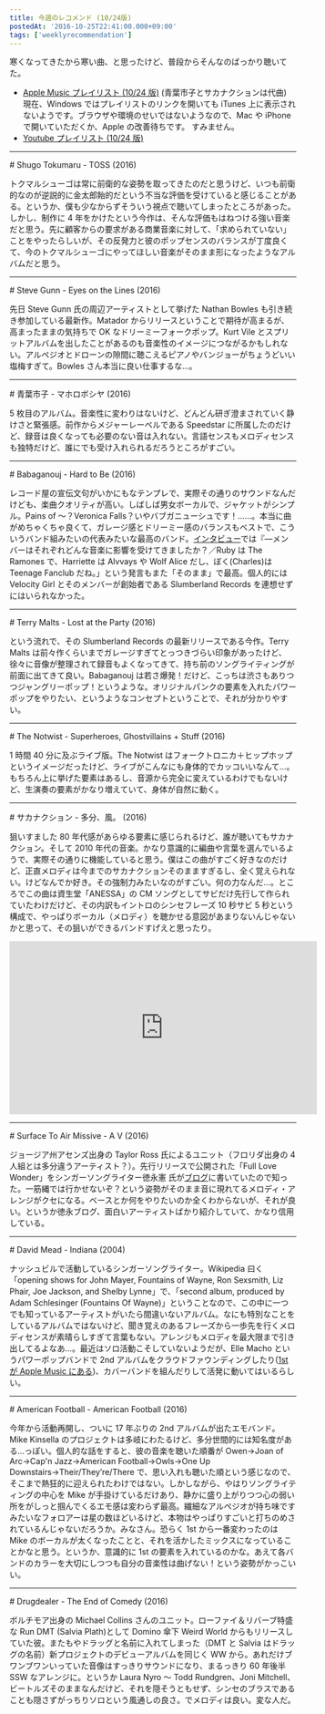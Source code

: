 ```yaml
---
title: 今週のレコメンド (10/24版)
postedAt: '2016-10-25T22:41:00.000+09:00'
tags: ['weeklyrecommendation']
---
```


寒くなってきたから寒い曲、と思ったけど、普段からそんなのばっかり聴いてた。

- [Apple Music プレイリスト (10/24 版)](https://itunes.apple.com/jp/playlist/jin-zhounorekomendo-10-24ban/idpl.1afd6f1b0bc74feba0786e96bb473ebf) (青葉市子とサカナクションは代曲)  
  現在、Windows ではプレイリストのリンクを開いても iTunes 上に表示されないようです。ブラウザや環境のせいではないようなので、Mac や iPhone で開いていただくか、Apple の改善待ちです。 すみません。[ ](https://itunes.apple.com/jp/playlist/jin-zhounorekomendo-10-24ban/idpl.1afd6f1b0bc74feba0786e96bb473ebf)
- [Youtube プレイリスト (10/24 版)](https://www.youtube.com/playlist?list=PLegnWsUgQaycjynjjVTJaXokEEprAVH5i)

---

\# Shugo Tokumaru - TOSS (2016)

トクマルシューゴは常に前衛的な姿勢を取ってきたのだと思うけど、いつも前衛的なのが逆説的に金太郎飴的だという不当な評価を受けていると感じることがある。というか、僕も少なからずそういう視点で聴いてしまったところがあった。しかし、制作に 4 年をかけたという今作は、そんな評価もはねつける強い音楽だと思う。先に顧客からの要求がある商業音楽に対して、「求められていない」ことをやったらしいが、その反発力と彼のポップセンスのバランスが丁度良くて、今のトクマルシューゴにやってほしい音楽がそのまま形になったようなアルバムだと思う。

---

\# Steve Gunn - Eyes on the Lines (2016)

先日 Steve Gunn 氏の周辺アーティストとして挙げた Nathan Bowles も引き続き参加している最新作。Matador からリリースということで期待が高まるが、高まったままの気持ちで OK なドリーミーフォークポップ。Kurt Vile とスプリットアルバムを出したことがあるのも音楽性のイメージにつながるかもしれない。アルペジオとドローンの隙間に聴こえるピアノやバンジョーがちょうどいい塩梅すぎて。Bowles さん本当に良い仕事するな…。

---

\# 青葉市子 - マホロボシヤ (2016)

5 枚目のアルバム。音楽性に変わりはないけど、どんどん研ぎ澄まされていく静けさと緊張感。前作からメジャーレーベルである Speedstar に所属したのだけど、録音は良くなっても必要のない音は入れない。言語センスもメロディセンスも独特だけど、誰にでも受け入れられるだろうところがすごい。

---

\# Babaganouj - Hard to Be (2016)

レコード屋の宣伝文句がいかにもなテンプレで、実際その通りのサウンドなんだけども、楽曲クオリティが高い。しばしば男女ボーカルで、ジャケットがシンプル。Pains of ～？Veronica Falls？いやバブガニューシュです！……。本当に曲がめちゃくちゃ良くて、ガレージ感とドリーミー感のバランスもベストで、こういうバンド組みたいの代表みたいな最高のバンド。[インタビュー](http://spincoaster.com/interview-babaganouj)では『―メンバーはそれぞれどんな音楽に影響を受けてきましたか？／Ruby は The Ramones で、Harriette は Alvvays や Wolf Alice だし、ぼく(Charles)は Teenage Fanclub だね。」という発言もまた「そのまま」で最高。個人的には Velocity Girl とそのメンバーが創始者である Slumberland Records を連想せずにはいられなかった。

---

\# Terry Malts - Lost at the Party (2016)

という流れで、その Slumberland Records の最新リリースである今作。Terry Malts は前々作くらいまでガレージすぎてとっつきづらい印象があったけど、徐々に音像が整理されて録音もよくなってきて、持ち前のソングライティングが前面に出てきて良い。Babaganouj は若さ爆発！だけど、こっちは渋さもありつつジャングリーポップ！というような。オリジナルパンクの要素を入れたパワーポップをやりたい、というようなコンセプトということで、それが分かりやすい。

---

\# The Notwist - Superheroes, Ghostvillains + Stuff (2016)

1 時間 40 分に及ぶライブ版。The Notwist はフォークトロニカ＋ヒップホップというイメージだったけど、ライブがこんなにも身体的でカッコいいなんて…。もちろん上に挙げた要素はあるし、音源から完全に変えているわけでもないけど、生演奏の要素がかなり増えていて、身体が自然に動く。

---

\# サカナクション - 多分、風。 (2016)

狙いすました 80 年代感があらゆる要素に感じられるけど、誰が聴いてもサカナクション。そして 2010 年代の音楽。かなり意識的に編曲や言葉を選んでいるようで、実際その通りに機能していると思う。僕はこの曲がすごく好きなのだけど、正直メロディは今までのサカナクションそのまますぎるし、全く覚えられない。けどなんでか好き。その強制力みたいなのがすごい。何の力なんだ…。ところでこの曲は資生堂「ANESSA」の CM ソングとしてサビだけ先行して作られていたわけだけど、その内訳もイントロのシンセフレーズ 10 秒サビ 5 秒という構成で、やっぱりボーカル（メロディ）を聴かせる意図があまりないんじゃないかと思って、その狙いができるバンドすげえと思ったり。

<iframe id="youtube_iframe" src="https://www.youtube.com/embed/3cEi3myCcAg?feature=oembed&amp;enablejsapi=1&amp;origin=https://safe.txmblr.com&amp;wmode=opaque" allowfullscreen="" width="540" height="304" frameborder="0"></iframe>

---

\# Surface To Air Missive - A V (2016)

ジョージア州アセンズ出身の Taylor Ross 氏によるユニット（フロリダ出身の 4 人組とは多分違うアーティスト？）。先行リリースで公開された「Full Love Wonder」をシンガーソングライター徳永憲 氏が[ブログ](http://tokunagaken.blogspot.jp/2016/10/blog-post%5F23.html)に書いていたので知った。一筋縄では行かせないぞ？という姿勢がそのまま音に現れてるメロディ・アレンジがクセになる。ベースとか何をやりたいのか全くわからないが、それが良い。というか徳永ブログ、面白いアーティストばかり紹介していて、かなり信用している。

---

\# David Mead - Indiana (2004)

ナッシュビルで活動しているシンガーソングライター。Wikipedia 曰く「opening shows for John Mayer, Fountains of Wayne, Ron Sexsmith, Liz Phair, Joe Jackson, and Shelby Lynne」で、「second album, produced by Adam Schlesinger (Fountains Of Wayne)」ということなので、この中に一つでも知っているアーティストがいたら間違いないアルバム。なにも特別なことをしているアルバムではないけど、聞き覚えのあるフレーズから一歩先を行くメロディセンスが素晴らしすぎて言葉もない。アレンジもメロディを最大限まで引き出してるよなあ…。最近はソロ活動こそしていないようだが、Elle Macho というパワーポップバンドで 2nd アルバムをクラウドファウンディングしたり([1st が Apple Music にある](https://itun.es/jp/NH2QJ))、カバーバンドを組んだりして活発に動いてはいるらしい。

---

\# American Football - American Football (2016)

今年から活動再開し、ついに 17 年ぶりの 2nd アルバムが出たエモバンド。Mike Kinsella のプロジェクトは多岐にわたるけど、多分世間的には知名度がある…っぽい。個人的な話をすると、彼の音楽を聴いた順番が Owen→Joan of Arc→Cap'n Jazz→American Football→Owls→One Up Downstairs→Their/They’re/There で、思い入れも聴いた順という感じなので、そこまで熱狂的に迎えられたわけではない。しかしながら、やはりソングライティングの中心を Mike が手掛けているだけあり、静かに盛り上がりつつ心の弱い所をがしっと掴んでくるエモ感は変わらず最高。繊細なアルペジオが持ち味ですみたいなフォロアーは星の数ほどいるけど、本物はやっぱりすごいと打ちのめされているんじゃないだろうか。みなさん。恐らく 1st から一番変わったのは Mike のボーカルが太くなったことと、それを活かしたミックスになっていることかなと思う。というか、意識的に 1st の要素を入れているのかな。あえて各バンドのカラーを大切にしつつも自分の音楽性は曲げない！という姿勢がかっこいい。

---

\# Drugdealer - The End of Comedy (2016)

ボルチモア出身の Michael Collins さんのユニット。ローファイ＆リバーブ特盛な Run DMT (Salvia Plath)として Domino 傘下 Weird World からもリリースしていた彼。またもやドラッグと名前に入れてしまった（DMT と Salvia はドラッグの名前）新プロジェクトのデビューアルバムを同じく WW から。あれだけブワンブワンいっていた音像はすっきりサウンドになり、まるっきり 60 年後半 SSW なアレンジに。というか Laura Nyro ～ Todd Rundgren、Joni Mitchell、ビートルズそのままなんだけど、それを隠そうともせず、シンセのブラスであることも隠さずがっちりソロという風通しの良さ。でメロディは良い。変な人だ。
